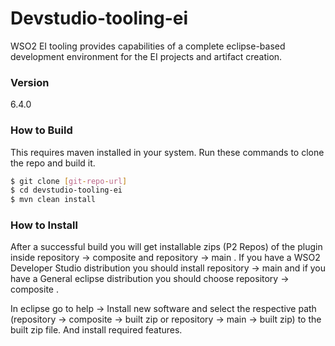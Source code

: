 # Devstudio-tooling-ei

WSO2 EI tooling provides capabilities of a complete eclipse-based development environment for the EI projects and artifact creation.

### Version
6.4.0

### How to Build
This requires maven installed in your system. Run these commands to clone the repo and build it.
```sh
$ git clone [git-repo-url]
$ cd devstudio-tooling-ei
$ mvn clean install
```
### How to Install

After a successful build you will get installable zips (P2 Repos) of the plugin inside repository -> composite and repository -> main . If you have a WSO2 Developer Studio distribution you should install repository -> main and if you have a General eclipse distribution you should choose repository -> composite . 

In eclipse go to help -> Install new software and select the respective path (repository -> composite -> built zip or repository -> main -> built zip)  to the built zip file. And install required features.
